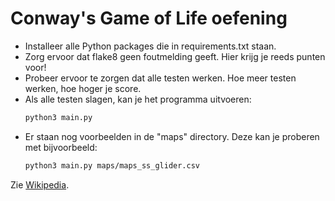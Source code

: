 # Conway's Game of Life oefening

- Installeer alle Python packages die in requirements.txt staan.
- Zorg ervoor dat flake8 geen foutmelding geeft. Hier krijg je reeds
  punten voor!
- Probeer ervoor te zorgen dat alle testen werken. Hoe meer testen werken, hoe
  hoger je score.
- Als alle testen slagen, kan je het programma uitvoeren:
  ```bash
  python3 main.py
  ```
- Er staan nog voorbeelden in de "maps" directory. Deze kan je proberen met bijvoorbeeld:
  ```bash
  python3 main.py maps/maps_ss_glider.csv
  ```


Zie [Wikipedia](https://en.wikipedia.org/wiki/Conway%27s_Game_of_Life).
